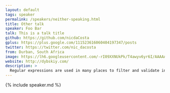 ```yaml
---
layout: default
tags: speaker
permalink: /speakers/neither-speaking.html
title: Other talk
speaker: Foo Bar
talk: This is a talk title
github: https://github.com/nicdaCosta
gplus: https://plus.google.com/111523616060404197347/posts
twitter: https://twitter.com/nic_dacosta
from: Durban, South Africa
image: https://lh6.googleusercontent.com/-rI09XXNUkPk/T4awyv6yr6I/AAAAAAAAAMs/vx2IHCkvDY0/s382-no/dsgnrHead+-+Nic.png
website: http://dybskiy.com/
description: >
  Regular expressions are used in many places to filter and validate input. While they are cute and powerful, they are usually hard to write and debug. So why not implement the entire RegExp object in JavaScript, such that each execution step can be visualized and debugging becomes easy? And what happens if you build A RegExp JIT in JavaScript that gets JITed by the JavaScript JIT ... ;)
---
```


{% include speaker.md %}